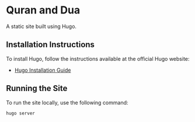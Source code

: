 # Quran and Dua

A static site built using Hugo.

## Installation Instructions

To install Hugo, follow the instructions available at the official Hugo website:

- [Hugo Installation Guide](https://gohugo.io/installation/)

## Running the Site

To run the site locally, use the following command:

```bash
hugo server
